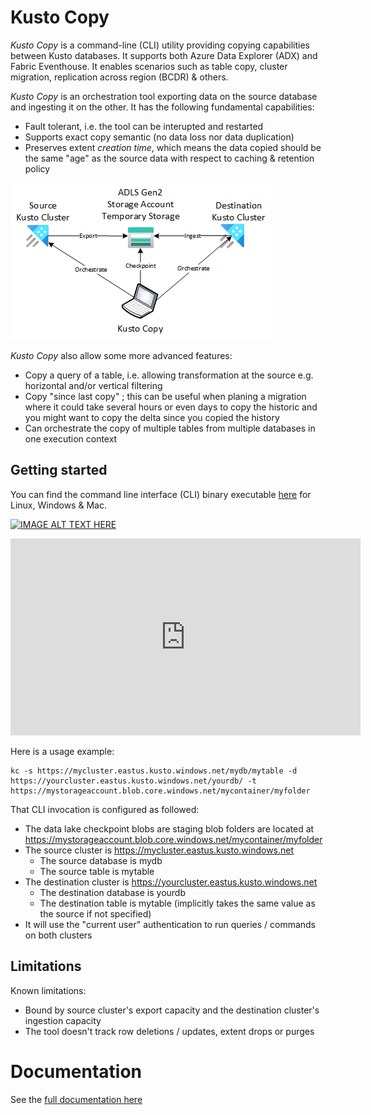 #   Kusto Copy

*Kusto Copy* is a command-line (CLI) utility providing copying capabilities between Kusto databases.  It supports both Azure Data Explorer (ADX) and Fabric Eventhouse.  It enables scenarios such as table copy, cluster migration, replication across region (BCDR) & others.

*Kusto Copy* is an orchestration tool exporting data on the source database and ingesting it on the other.  It has the following fundamental capabilities:

* Fault tolerant, i.e. the tool can be interupted and restarted
* Supports exact copy semantic (no data loss nor data duplication)
* Preserves extent *creation time*, which means the data copied should be the same "age" as the source data with respect to caching & retention policy

![Architecture](documentation/artefacts/Architecture.png)

*Kusto Copy* also allow some more advanced features:

* Copy a query of a table, i.e. allowing transformation at the source e.g. horizontal and/or vertical filtering
* Copy "since last copy" ; this can be useful when planing a migration where it could take several hours or even days to copy the historic and you might want to copy the delta since you copied the history
* Can orchestrate the copy of multiple tables from multiple databases in one execution context

## Getting started

You can find the command line interface (CLI) binary executable [here](https://github.com/Azure/kusto-copy/releases) for Linux, Windows & Mac.

[![IMAGE ALT TEXT HERE](https://img.youtube.com/vi/5IxwTjSeqN4/0.jpg)](https://www.youtube.com/watch?v=5IxwTjSeqN4)

<iframe width="560" height="315" src="https://www.youtube.com/embed/5IxwTjSeqN4?si=pilUmiC_u08ScoML" title="YouTube video player" frameborder="0" allow="accelerometer; autoplay; clipboard-write; encrypted-media; gyroscope; picture-in-picture; web-share" referrerpolicy="strict-origin-when-cross-origin" allowfullscreen></iframe>

Here is a usage example:

```
kc -s https://mycluster.eastus.kusto.windows.net/mydb/mytable -d https://yourcluster.eastus.kusto.windows.net/yourdb/ -t https://mystorageaccount.blob.core.windows.net/mycontainer/myfolder
```

That CLI invocation is configured as followed:

* The data lake checkpoint blobs are staging blob folders are located at https://mystorageaccount.blob.core.windows.net/mycontainer/myfolder
* The source cluster is https://mycluster.eastus.kusto.windows.net
    * The source database is mydb
    * The source table is mytable
* The destination cluster is https://yourcluster.eastus.kusto.windows.net
    * The destination database is yourdb
    * The destination table is mytable (implicitly takes the same value as the source if not specified)
* It will use the "current user" authentication to run queries / commands on both clusters

## Limitations

Known limitations:

*   Bound by source cluster's export capacity and the destination cluster's ingestion capacity
*   The tool doesn't track row deletions / updates, extent drops or purges

# Documentation

See the [full documentation here](documentation/README.md)